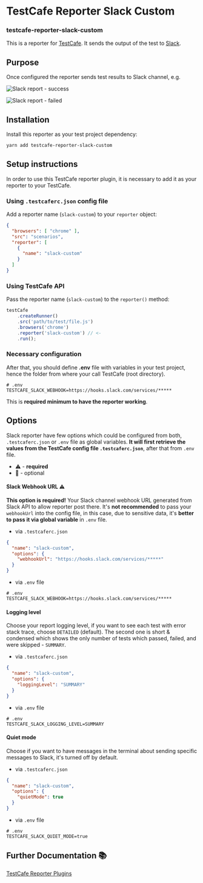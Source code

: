 # TestCafe Reporter Slack Custom
### testcafe-reporter-slack-custom

This is a reporter for [TestCafe](http://devexpress.github.io/testcafe). It sends the output of the test to [Slack](https://slack.com/).

## Purpose
Once configured the reporter sends test results to Slack channel, e.g.

![Slack report - success](assets/slack-report-success.png)

![Slack report - failed](assets/slack-report-failed.png)

## Installation

Install this reporter as your test project dependency:

```bash
yarn add testcafe-reporter-slack-custom
```

## Setup instructions
In order to use this TestCafe reporter plugin, it is necessary to add it as your reporter to your TestCafe.

### Using `.testcaferc.json` config file

Add a reporter name (`slack-custom`) to your `reporter` object:

```json
{
  "browsers": [ "chrome" ],
  "src": "scenarios",
  "reporter": [
    {
      "name": "slack-custom"
    }
  ]
}
```

### Using TestCafe API

Pass the reporter name (`slack-custom`) to the `reporter()` method:

```js
testCafe
    .createRunner()
    .src('path/to/test/file.js')
    .browsers('chrome')
    .reporter('slack-custom') // <-
    .run();
```

### Necessary configuration

After that, you should define **.env** file with variables in your test project, hence the folder from where your call TestCafe (root directory).

```dotenv
# .env
TESTCAFE_SLACK_WEBHOOK=https://hooks.slack.com/services/*****
```

This is **required minimum to have the reporter working**.

## Options

Slack reporter have few options which could be configured from both, `.testcaferc.json` or `.env` file as global variables.
**It will first retrieve the values from the TestCafe config file `.testcaferc.json`**, after that from `.env` file.

* :warning: - **required**
* :balloon: - optional

#### Slack Webhook URL :warning:

**This option is required!** Your Slack channel webhook URL generated from Slack API to allow reporter post there.
It's **not recommended** to pass your `webhookUrl` into the config file, in this case, due to sensitive data, it's **better to pass it via global variable** in `.env` file.
* via `.testcaferc.json`

```json
{
  "name": "slack-custom",
  "options": {
    "webhookUrl": "https://hooks.slack.com/services/*****"
  }
}
```

* via `.env` file

```dotenv
# .env
TESTCAFE_SLACK_WEBHOOK=https://hooks.slack.com/services/*****
```

#### Logging level

Choose your report logging level, if you want to see each test with error stack trace, choose `DETAILED` (default). The second one is short & condensed which shows the only number of tests which passed, failed, and were skipped - `SUMMARY`.

* via `.testcaferc.json`

```json
{
  "name": "slack-custom",
  "options": {
    "loggingLevel": "SUMMARY"
  }
}
```

* via `.env` file

```dotenv
# .env
TESTCAFE_SLACK_LOGGING_LEVEL=SUMMARY
```

#### Quiet mode

Choose if you want to have messages in the terminal about sending specific messages to Slack, it's turned off by default.

* via `.testcaferc.json`

```json
{
  "name": "slack-custom",
  "options": {
    "quietMode": true
  }
}
```

* via `.env` file

```dotenv
# .env
TESTCAFE_SLACK_QUIET_MODE=true
```

## Further Documentation :books:
[TestCafe Reporter Plugins](https://devexpress.github.io/testcafe/documentation/extending-testcafe/reporter-plugin/)
